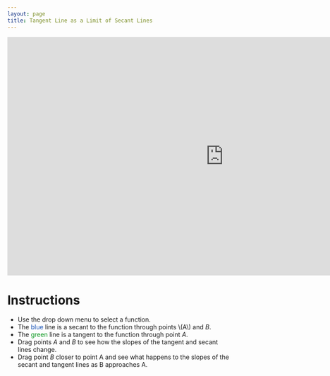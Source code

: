 ```yaml
---
layout: page
title: Tangent Line as a Limit of Secant Lines
---
```


<iframe scrolling="no" src="https://tube.geogebra.org/material/iframe/id/109510/width/980/height/540/border/888888/rc/true/ai/false/sdz/true/smb/false/stb/false/stbh/true/ld/true/sri/true/at/preferhtml5" width="980px" height="540px" style="border:0px;"> </iframe>

# Instructions
* Use the drop down menu to select a function.
* The <font color="#1551b5">blue</font> line is a secant to the function through points \\(A\\) and $B$.
* The <font color="#0a971e">green</font> line is a tangent to the function through point $A$.
* Drag points $A$ and $B$ to see how the slopes of the tangent and secant lines change.
* Drag point $B$ closer to point A and see what happens to the slopes of the secant and tangent lines as B approaches A.

